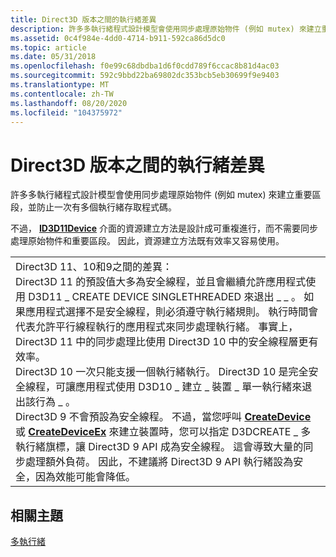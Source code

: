 ```yaml
---
title: Direct3D 版本之間的執行緒差異
description: 許多多執行緒程式設計模型會使用同步處理原始物件 (例如 mutex) 來建立重要區段，並防止一次有多個執行緒存取程式碼。
ms.assetid: 0c4f984e-4dd0-4714-b911-592ca86d5dc0
ms.topic: article
ms.date: 05/31/2018
ms.openlocfilehash: f0e99c68dbdba1d6f0cdd789f6ccac8b81d4ac03
ms.sourcegitcommit: 592c9bbd22ba69802dc353bcb5eb30699f9e9403
ms.translationtype: MT
ms.contentlocale: zh-TW
ms.lasthandoff: 08/20/2020
ms.locfileid: "104375972"
---
```

# <a name="threading-differences-between-direct3d-versions"></a>Direct3D 版本之間的執行緒差異

許多多執行緒程式設計模型會使用同步處理原始物件 (例如 mutex) 來建立重要區段，並防止一次有多個執行緒存取程式碼。

不過， [**ID3D11Device**](/windows/desktop/api/D3D11/nn-d3d11-id3d11device) 介面的資源建立方法是設計成可重複進行，而不需要同步處理原始物件和重要區段。 因此，資源建立方法既有效率又容易使用。



|                                                                                                                                                                                                                                                                                                                                                                                                                                                                                                                                                                                                                                                                                                                                                                                                                                                                                                                                                                                                                                                                                                                                                                                                                   |
|-------------------------------------------------------------------------------------------------------------------------------------------------------------------------------------------------------------------------------------------------------------------------------------------------------------------------------------------------------------------------------------------------------------------------------------------------------------------------------------------------------------------------------------------------------------------------------------------------------------------------------------------------------------------------------------------------------------------------------------------------------------------------------------------------------------------------------------------------------------------------------------------------------------------------------------------------------------------------------------------------------------------------------------------------------------------------------------------------------------------------------------------------------------------------------------------------------------------|
| Direct3D 11、10和9之間的差異：<br/> Direct3D 11 的預設值大多為安全線程，並且會繼續允許應用程式使用 D3D11 \_ CREATE DEVICE SINGLETHREADED 來退出 \_ \_ 。 如果應用程式選擇不是安全線程，則必須遵守執行緒規則。 執行時間會代表允許平行線程執行的應用程式來同步處理執行緒。 事實上，Direct3D 11 中的同步處理比使用 Direct3D 10 中的安全線程層更有效率。<br/> Direct3D 10 一次只能支援一個執行緒執行。 Direct3D 10 是完全安全線程，可讓應用程式使用 D3D10 \_ 建立 \_ 裝置 \_ 單一執行緒來退出該行為 \_ 。 <br/> Direct3D 9 不會預設為安全線程。 不過，當您呼叫 [**CreateDevice**](/windows/desktop/api/d3d9/nf-d3d9-idirect3d9-createdevice) 或 [**CreateDeviceEx**](/windows/desktop/api/d3d9/nf-d3d9-idirect3d9ex-createdeviceex) 來建立裝置時，您可以指定 D3DCREATE \_ 多執行緒旗標，讓 Direct3D 9 API 成為安全線程。 這會導致大量的同步處理額外負荷。 因此，不建議將 Direct3D 9 API 執行緒設為安全，因為效能可能會降低。<br/> |



 

## <a name="related-topics"></a>相關主題

<dl> <dt>

[多執行緒](overviews-direct3d-11-render-multi-thread.md)
</dt> </dl>

 

